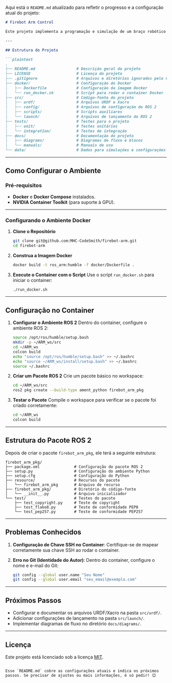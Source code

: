 Aqui está o `README.md` atualizado para refletir o progresso e a configuração atual do projeto:

```markdown
# Firebot Arm Control

Este projeto implementa a programação e simulação de um braço robótico utilizando ROS 2 Humble. Ele está configurado para rodar em um ambiente Docker com suporte a GPU e aplicações gráficas como RViz e Gazebo.

---

## Estrutura do Projeto

```plaintext
.
├── README.md                  # Descrição geral do projeto
├── LICENSE                    # Licença do projeto
├── .gitignore                 # Arquivos e diretórios ignorados pelo Git
├── docker/                    # Configuração do Docker
│   ├── Dockerfile             # Configuração da imagem Docker
│   └── run_docker.sh          # Script para rodar o container Docker
├── src/                       # Código-fonte do projeto
│   ├── urdf/                  # Arquivos URDF e Xacro
│   ├── config/                # Arquivos de configuração do ROS 2
│   ├── scripts/               # Scripts auxiliares
│   └── launch/                # Arquivos de lançamento do ROS 2
├── tests/                     # Testes para o projeto
│   ├── unit/                  # Testes unitários
│   └── integration/           # Testes de integração
├── docs/                      # Documentação do projeto
│   ├── diagrams/              # Diagramas de fluxo e blocos
│   └── manuals/               # Manuais de uso
└── data/                      # Dados para simulações e configurações
```

---

## Como Configurar o Ambiente

### Pré-requisitos
- **Docker** e **Docker Compose** instalados.
- **NVIDIA Container Toolkit** (para suporte à GPU).

---

### Configurando o Ambiente Docker

1. **Clone o Repositório**
   ```bash
   git clone git@github.com:MHC-CodeSmith/firebot-arm.git
   cd firebot-arm
   ```

2. **Construa a Imagem Docker**
   ```bash
   docker build -t ros_arm:humble -f docker/Dockerfile .
   ```

3. **Execute o Container com o Script**
   Use o script `run_docker.sh` para iniciar o container:
   ```bash
   ./run_docker.sh
   ```

---

## Configuração no Container

1. **Configurar o Ambiente ROS 2**
   Dentro do container, configure o ambiente ROS 2:
   ```bash
   source /opt/ros/humble/setup.bash
   mkdir -p ~/ARM_ws/src
   cd ~/ARM_ws
   colcon build
   echo "source /opt/ros/humble/setup.bash" >> ~/.bashrc
   echo "source ~/ARM_ws/install/setup.bash" >> ~/.bashrc
   source ~/.bashrc
   ```

2. **Criar um Pacote ROS 2**
   Crie um pacote básico no workspace:
   ```bash
   cd ~/ARM_ws/src
   ros2 pkg create --build-type ament_python firebot_arm_pkg
   ```

3. **Testar o Pacote**
   Compile o workspace para verificar se o pacote foi criado corretamente:
   ```bash
   cd ~/ARM_ws
   colcon build
   ```

---

## Estrutura do Pacote ROS 2

Depois de criar o pacote `firebot_arm_pkg`, ele terá a seguinte estrutura:
```plaintext
firebot_arm_pkg/
├── package.xml               # Configuração do pacote ROS 2
├── setup.py                  # Configuração do ambiente Python
├── setup.cfg                 # Configuração do Python
├── resource/                 # Recursos do pacote
│   └── firebot_arm_pkg       # Arquivo de recurso
├── firebot_arm_pkg/          # Diretório do código-fonte
│   └── __init__.py           # Arquivo inicializador
└── test/                     # Testes do pacote
    ├── test_copyright.py     # Teste de copyright
    ├── test_flake8.py        # Teste de conformidade PEP8
    └── test_pep257.py        # Teste de conformidade PEP257
```

---

## Problemas Conhecidos

1. **Configuração de Chave SSH no Container**:
   Certifique-se de mapear corretamente sua chave SSH ao rodar o container.

2. **Erro no Git (Identidade do Autor)**:
   Dentro do container, configure o nome e e-mail do Git:
   ```bash
   git config --global user.name "Seu Nome"
   git config --global user.email "seu_email@exemplo.com"
   ```

---

## Próximos Passos
- Configurar e documentar os arquivos URDF/Xacro na pasta `src/urdf/`.
- Adicionar configurações de lançamento na pasta `src/launch/`.
- Implementar diagramas de fluxo no diretório `docs/diagrams/`.

---

## Licença
Este projeto está licenciado sob a licença [MIT](LICENSE).
```

Esse `README.md` cobre as configurações atuais e indica os próximos passos. Se precisar de ajustes ou mais informações, é só pedir! 😊